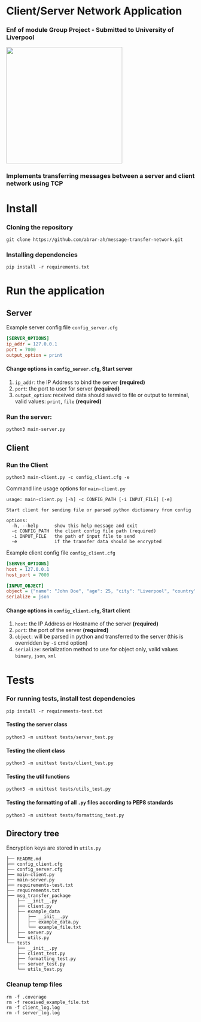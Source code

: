 
# Client/Server Network Application
### Enf of module Group Project - Submitted to University of Liverpool
<img src="https://www.liverpool.ac.uk/logo-size-test/full-colour.svg" width="310px"/>

### Implements transferring messages between a server and client network using TCP 

# Install
### Cloning the repository

```shell
git clone https://github.com/abrar-ah/message-transfer-network.git
```

### Installing dependencies
```shell
pip install -r requirements.txt
```

# Run the application

## Server
Example server config file `config_server.cfg`
```cfg
[SERVER_OPTIONS]
ip_addr = 127.0.0.1
port = 7000
output_option = print
```
#### Change options in `config_server.cfg`, Start server
1. `ip_addr`: the IP Address to bind the server **(required)**
2. `port`: the port to user for server **(required)**
3. `output_option`: received data should saved to file or output to terminal, valid values: `print`, `file` **(required)**
### Run the server:
```shell
python3 main-server.py 
```

## Client
### Run the Client
```shell
python3 main-client.py -c config_client.cfg -e
```
Command line usage options for `main-client.py`
```shell
usage: main-client.py [-h] -c CONFIG_PATH [-i INPUT_FILE] [-e]

Start client for sending file or parsed python dictionary from config

options:
  -h, --help      show this help message and exit
  -c CONFIG_PATH  the client config file path (required)
  -i INPUT_FILE   the path of input file to send
  -e              if the transfer data should be encrypted
```

Example client config file `config_client.cfg`
```cfg
[SERVER_OPTIONS]
host = 127.0.0.1
host_port = 7000

[INPUT_OBJECT]
object = {"name": "John Doe", "age": 25, "city": "Liverpool", "country": "GB"}
serialize = json
```
#### Change options in `config_client.cfg`, Start client
1. `host`: the IP Address or Hostname of the server **(required)**
2. `port`: the port of the server **(required)**
3. `object`: will be parsed in python and transferred to the server (this is overridden by `-i` cmd option)
4. `serialize`: serialization method to use for object only, valid values `binary`, `json`, `xml`


# Tests
### For running tests, install test dependencies
```shell
pip install -r requirements-test.txt
```

#### Testing the server class
```shell
python3 -m unittest tests/server_test.py
```

#### Testing the client class
```shell
python3 -m unittest tests/client_test.py
```

#### Testing the util functions
```shell
python3 -m unittest tests/utils_test.py
```

#### Testing the formatting of all `.py` files according to PEP8 standards
```shell
python3 -m unittest tests/formatting_test.py
```


## Directory tree
Encryption keys are stored in `utils.py`
```shell
├── README.md
├── config_client.cfg
├── config_server.cfg
├── main-client.py
├── main-server.py
├── requirements-test.txt
├── requirements.txt
├── msg_transfer_package
│   ├── __init__.py
│   ├── client.py
│   ├── example_data
│   │   ├── __init__.py
│   │   ├── example_data.py
│   │   └── example_file.txt
│   ├── server.py
│   └── utils.py
└── tests
    ├── __init__.py
    ├── client_test.py
    ├── formatting_test.py
    ├── server_test.py
    └── utils_test.py
```

### Cleanup temp files
```shell
rm -f .coverage
rm -f received_example_file.txt
rm -f client_log.log
rm -f server_log.log
```